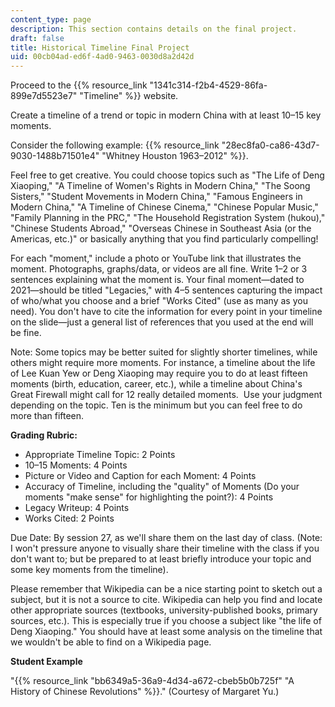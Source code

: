 ```yaml
---
content_type: page
description: This section contains details on the final project.
draft: false
title: Historical Timeline Final Project
uid: 00cb04ad-ed6f-4ad0-9463-0030d8a2d42d
---
```

Proceed to the {{% resource_link "1341c314-f2b4-4529-86fa-899e7d5523e7" "Timeline" %}} website. 

Create a timeline of a trend or topic in modern China with at least 10–15 key moments. 

Consider the following example: {{% resource_link "28ec8fa0-ca86-43d7-9030-1488b71501e4" "Whitney Houston 1963–2012" %}}. 

Feel free to get creative. You could choose topics such as "The Life of Deng Xiaoping," "A Timeline of Women's Rights in Modern China," "The Soong Sisters," "Student Movements in Modern China," "Famous Engineers in Modern China," "A Timeline of Chinese Cinema," "Chinese Popular Music," "Family Planning in the PRC," "The Household Registration System (hukou)," "Chinese Students Abroad," "Overseas Chinese in Southeast Asia (or the Americas, etc.)" or basically anything that you find particularly compelling! 

For each "moment," include a photo or YouTube link that illustrates the moment. Photographs, graphs/data, or videos are all fine. Write 1–2 or 3 sentences explaining what the moment is. Your final moment—dated to 2021—should be titled "Legacies," with 4–5 sentences capturing the impact of who/what you choose and a brief "Works Cited" (use as many as you need). You don't have to cite the information for every point in your timeline on the slide—just a general list of references that you used at the end will be fine.  

Note: Some topics may be better suited for slightly shorter timelines, while others might require more moments. For instance, a timeline about the life of Lee Kuan Yew or Deng Xiaoping may require you to do at least fifteen moments (birth, education, career, etc.), while a timeline about China's Great Firewall might call for 12 really detailed moments.  Use your judgment depending on the topic. Ten is the minimum but you can feel free to do more than fifteen. 

**Grading Rubric:**

- Appropriate Timeline Topic: 2 Points 
- 10–15 Moments: 4 Points 
- Picture or Video and Caption for each Moment: 4 Points 
- Accuracy of Timeline, including the "quality" of Moments (Do your moments "make sense" for highlighting the point?): 4 Points 
- Legacy Writeup: 4 Points 
- Works Cited: 2 Points 

Due Date: By session 27, as we'll share them on the last day of class. (Note: I won't pressure anyone to visually share their timeline with the class if you don't want to; but be prepared to at least briefly introduce your topic and some key moments from the timeline). 

Please remember that Wikipedia can be a nice starting point to sketch out a subject, but it is not a source to cite. Wikipedia can help you find and locate other appropriate sources (textbooks, university-published books, primary sources, etc.). This is especially true if you choose a subject like "the life of Deng Xiaoping." You should have at least some analysis on the timeline that we wouldn't be able to find on a Wikipedia page.

**Student Example**

"{{% resource_link "bb6349a5-36a9-4d34-a672-cbeb5b0b725f" "A History of Chinese Revolutions" %}}." (Courtesy of Margaret Yu.)